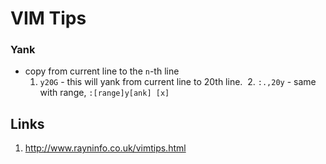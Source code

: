 # VIM Tips

### Yank
- copy from current line to the `n`-th line
  1. `y20G`     - this will yank from current line to 20th line. 
  2. `:.,20y`   - same with range, `:[range]y[ank] [x]`


## Links
1. http://www.rayninfo.co.uk/vimtips.html
